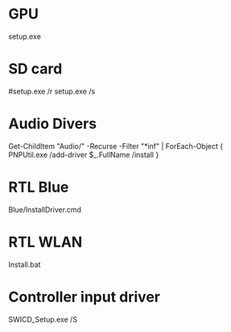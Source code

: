# GPU
setup.exe

# SD card
#setup.exe /r
setup.exe /s

# Audio Divers
Get-ChildItem "Audio/" -Recurse -Filter "*inf" | ForEach-Object { PNPUtil.exe /add-driver $_.FullName /install }

# RTL Blue
Blue/InstallDriver.cmd

# RTL WLAN
Install.bat

# Controller input driver
SWICD_Setup.exe /S
